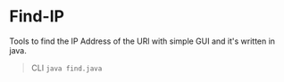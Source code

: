 # Find-IP

Tools to find the IP Address of the URl with simple GUI and it's written in java.

> CLI 
    `java find.java`
